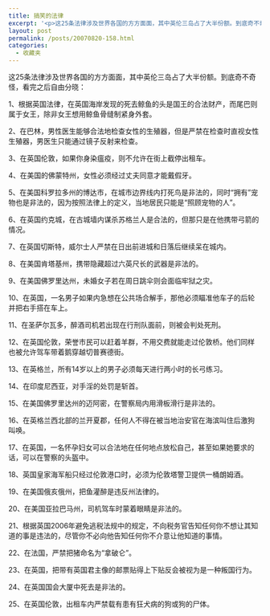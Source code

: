 ```yaml
---
title: 搞笑的法律
excerpt: '<p>这25条法律涉及世界各国的方方面面，其中英伦三岛占了大半份额。到底奇不奇怪，看完之后自由分晓：</p>'
layout: post
permalink: /posts/20070820-158.html
categories:
  - 收藏夹
---
```

这25条法律涉及世界各国的方方面面，其中英伦三岛占了大半份额。到底奇不奇怪，看完之后自由分晓：

1、根据英国法律，在英国海岸发现的死去鲸鱼的头是国王的合法财产，而尾巴则属于女王，除非女王想用鲸鱼骨缝制紧身外套。

2、在巴林，男性医生能够合法地检查女性的生殖器，但是严禁在检查时直视女性生殖器，男医生只能通过镜子反射来检查。

3、在英国伦敦，如果你身染瘟疫，则不允许在街上截停出租车。

4、在美国的佛蒙特州，女性必须经过丈夫同意才能戴假牙。

5、在美国科罗拉多州的博达市，在城市边界线内打死鸟是非法的，同时&ldquo;拥有&rdquo;宠物也是非法的，因为按照法律上的定义，当地居民只能是&ldquo;照顾宠物的人&rdquo;。

6、在英国约克城，在古城墙内谋杀苏格兰人是合法的，但那只是在他携带弓箭的情况。

7、在英国切斯特，威尔士人严禁在日出前进城和日落后继续呆在城内。

8、在美国肯塔基州，携带隐藏超过六英尺长的武器是非法的。

9、在美国佛罗里达州，未婚女子若在周日跳伞则会面临牢狱之灾。

10、在英国，一名男子如果内急想在公共场合解手，那他必须瞄准他车子的后轮并把右手搭在车上。

11、在圣萨尔瓦多，醉酒司机若出现在行刑队面前，则被会判处死刑。

12、在英国伦敦，荣誉市民可以赶着羊群，不用交费就能走过伦敦桥。他们同样也被允许驾车带着鹅穿越切普赛德街。

13、在英格兰，所有14岁以上的男子必须每天进行两小时的长弓练习。

14、在印度尼西亚，对手淫的处罚是斩首。

15、在美国佛罗里达州的迈阿密，在警察局内用滑板滑行是非法的。

16、在英格兰西北部的兰开夏郡，任何人不得在被当地治安官在海滨叫住后激狗叫唤。

17、在英国，一名怀孕妇女可以合法地在任何地点放松自己，甚至如果她要求的话，可以在警察的头盔中。

18、英国皇家海军船只经过伦敦港口时，必须为伦敦塔警卫提供一桶朗姆酒。

19、在美国俄亥俄州，把鱼灌醉是违反州法律的。

20、在美国亚拉巴马州，司机驾车时蒙着眼睛是非法的。

21、根据英国2006年避免逃税法规中的规定，不向税务官告知任何你不想让其知道的事是违法的，尽管你不必向他告知任何你不介意让他知道的事情。

22、在法国，严禁把猪命名为&ldquo;拿破仑&rdquo;。

23、在英国，把带有英国君主像的邮票贴得上下贴反会被视为是一种叛国行为。

24、在英国国会大厦中死去是非法的。

25、在英国伦敦，出租车内严禁载有患有狂犬病的狗或狗的尸体。